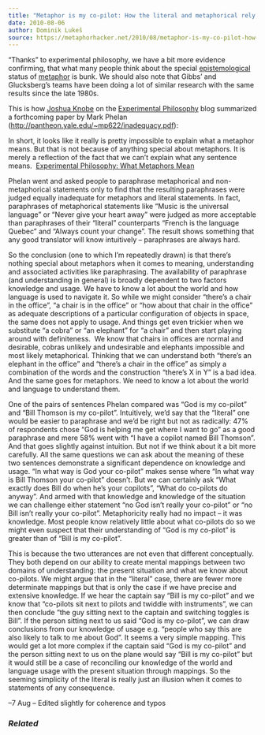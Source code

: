 ```yaml
---
title: "Metaphor is my co-pilot: How the literal and metaphorical rely on the same type of knowledge"
date: 2010-08-06
author: Dominik Lukeš
source: https://metaphorhacker.net/2010/08/metaphor-is-my-co-pilot-how-the-literal-and-metaphorical-rely-on-the-same-type-of-knowledge
---
```


“Thanks” to experimental philosophy, we have a bit more evidence confirming, that what many people think about the special [epistemological](http://en.wikipedia.org/wiki/Epistemology "Epistemology") status of [metaphor](http://en.wikipedia.org/wiki/Metaphor "Metaphor") is bunk. We should also note that Gibbs’ and Glucksberg’s teams have been doing a lot of similar research with the same results since the late 1980s.

This is how [Joshua Knobe](http://en.wikipedia.org/wiki/Joshua_Knobe "Joshua Knobe") on the [Experimental Philosophy](http://experimentalphilosophy.typepad.com/experimental_philosophy/2010/08/what-metaphors-mean.html) blog summarized a forthcoming paper by Mark Phelan (<http://pantheon.yale.edu/~mp622/inadequacy.pdf>):

In short, it looks like it really is pretty impossible to explain what a metaphor means. But that is not because of anything special about metaphors. It is merely a reflection of the fact that we can’t explain what any sentence means.  [Experimental Philosophy: What Metaphors Mean](http://experimentalphilosophy.typepad.com/experimental_philosophy/2010/08/what-metaphors-mean.html)

Phelan went and asked people to paraphrase metaphorical and non-metaphorical statements only to find that the resulting paraphrases were judged equally inadequate for metaphors and literal statements. In fact, paraphrases of metaphorical statements like “Music is the universal language” or “Never give your heart away” were judged as more acceptable than paraphrases of their “literal” counterparts “French is the language Quebec” and “Always count your change”. The result shows something that any good translator will know intuitively – paraphrases are always hard.

So the conclusion (one to which I’m repeatedly drawn) is that there’s nothing special about metaphors when it comes to meaning, understanding and associated activities like paraphrasing. The availability of paraphrase (and understanding in general) is broadly dependent to two factors knowledge and usage. We have to know a lot about the world and how language is used to navigate it. So while we might consider “there’s a chair in the office”, “a chair is in the office” or “how about that chair in the office” as adequate descriptions of a particular configuration of objects in space, the same does not apply to usage. And things get even trickier when we substitute “a cobra” or “an elephant” for “a chair” and then start playing around with definiteness.  We know that chairs in offices are normal and desirable, cobras unlikely and undesirable and elephants impossible and most likely metaphorical. Thinking that we can understand both “there’s an elephant in the office” and “there’s a chair in the office” as simply a combination of the words and the construction “there’s X in Y” is a bad idea. And the same goes for metaphors. We need to know a lot about the world and language to understand them.

One of the pairs of sentences Phelan compared was “God is my co-pilot” and “Bill Thomson is my co-pilot”. Intuitively, we’d say that the “literal” one would be easier to paraphrase and we’d be right but not as radically: 47% of respondents chose “God is helping me get where I want to go” as a good paraphrase and mere 58% went with “I have a copilot named Bill Thomson”. And that goes slightly against intuition. But not if we think about it a bit more carefully. All the same questions we can ask about the meaning of these two sentences demonstrate a significant dependence on knowledge and usage. “In what way is God your co-pilot” makes sense where “In what way is Bill Thomson your co-pilot” doesn’t. But we can certainly ask “What exactly does Bill do when he’s your copilots”, “What do co-pilots do anyway”. And armed with that knowledge and knowledge of the situation we can challenge either statement “no God isn’t really your co-pilot” or “no Bill isn’t really your co-pilot”. Metaphoricity really had no impact – it was knowledge. Most people know relatively little about what co-pilots do so we might even suspect that their understanding of “God is my co-pilot” is greater than of “Bill is my co-pilot”.

This is because the two utterances are not even that different conceptually. They both depend on our ability to create mental mappings between two domains of understanding: the present situation and what we know about co-pilots. We might argue that in the “literal” case, there are fewer more determinate mappings but that is only the case if we have precise and extensive knowledge. If we hear the captain say “Bill is my co-pilot” and we know that “co-pilots sit next to pilots and twiddle with instruments”, we can then conclude “the guy sitting next to the captain and switching toggles is Bill”. If the person sitting next to us said “God is my co-pilot”, we can draw conclusions from our knowledge of usage e.g. “people who say this are also likely to talk to me about God”. It seems a very simple mapping. This would get a lot more complex if the captain said “God is my co-pilot” and the person sitting next to us on the plane would say “Bill is my co-pilot” but it would still be a case of reconciling our knowledge of the world and language usage with the present situation through mappings. So the seeming simplicity of the literal is really just an illusion when it comes to statements of any consequence.

–7 Aug – Edited slightly for coherence and typos

### *Related*